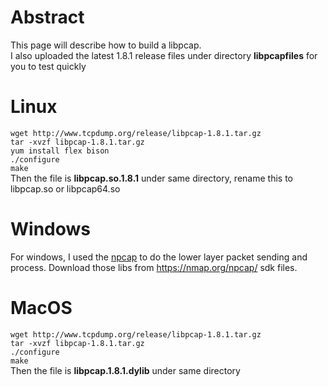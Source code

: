 # Abstract
This page will describe how to build a libpcap.<br>
I also uploaded the latest 1.8.1 release files under directory <b>libpcapfiles</b> for you to test quickly<br>

# Linux
`wget http://www.tcpdump.org/release/libpcap-1.8.1.tar.gz`<br>
`tar -xvzf libpcap-1.8.1.tar.gz`<br>
`yum install flex bison`<br>
`./configure`<br>
`make`<br>
Then the file is <b>libpcap.so.1.8.1</b> under same directory, rename this to libpcap.so or libpcap64.so<br>

# Windows
For windows, I used the <a href="https://nmap.org/npcap/">npcap</a> to do the lower layer packet sending and process.
Download those libs from https://nmap.org/npcap/  sdk files.

# MacOS
`wget http://www.tcpdump.org/release/libpcap-1.8.1.tar.gz`<br>
`tar -xvzf libpcap-1.8.1.tar.gz`<br>
`./configure`<br>
`make`<br>
Then the file is <b>libpcap.1.8.1.dylib</b> under same directory
